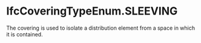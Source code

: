 IfcCoveringTypeEnum.SLEEVING
============================
The covering is used to isolate a distribution element from a space in which
it is contained.


